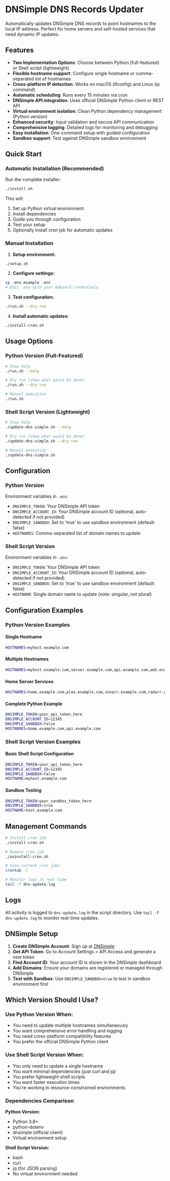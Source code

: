 # DNSimple DNS Records Updater

Automatically updates DNSimple DNS records to point hostnames to the local IP address. Perfect for home servers and self-hosted services that need dynamic IP updates.

## Features

- **Two Implementation Options**: Choose between Python (full-featured) or Shell script (lightweight)
- **Flexible hostname support**: Configure single hostname or comma-separated list of hostnames
- **Cross-platform IP detection**: Works on macOS (ifconfig) and Linux (ip command)
- **Automatic scheduling**: Runs every 15 minutes via cron
- **DNSimple API integration**: Uses official DNSimple Python client or REST API
- **Virtual environment isolation**: Clean Python dependency management (Python version)
- **Enhanced security**: Input validation and secure API communication
- **Comprehensive logging**: Detailed logs for monitoring and debugging
- **Easy installation**: One-command setup with guided configuration
- **Sandbox support**: Test against DNSimple sandbox environment

## Quick Start

### Automatic Installation (Recommended)

Run the complete installer:
```bash
./install.sh
```

This will:
1. Set up Python virtual environment
2. Install dependencies
3. Guide you through configuration
4. Test your setup
5. Optionally install cron job for automatic updates

### Manual Installation

1. **Setup environment:**
```bash
./setup.sh
```

2. **Configure settings:**
```bash
cp .env.example .env
# Edit .env with your AdGuard credentials
```

3. **Test configuration:**
```bash
./run.sh --dry-run
```

4. **Install automatic updates:**
```bash
./install-cron.sh
```

## Usage Options

### Python Version (Full-Featured)
```bash
# Show help
./run.sh --help

# Dry run (show what would be done)
./run.sh --dry-run

# Manual execution
./run.sh
```

### Shell Script Version (Lightweight)
```bash
# Show help
./update-dns-simple.sh --help

# Dry run (show what would be done)
./update-dns-simple.sh --dry-run

# Manual execution
./update-dns-simple.sh
```
## Configuration

### Python Version
Environment variables in `.env`:
- `DNSIMPLE_TOKEN`: Your DNSimple API token
- `DNSIMPLE_ACCOUNT_ID`: Your DNSimple account ID (optional, auto-detected if not provided)
- `DNSIMPLE_SANDBOX`: Set to 'true' to use sandbox environment (default: false)
- `HOSTNAMES`: Comma-separated list of domain names to update

### Shell Script Version
Environment variables in `.env`:
- `DNSIMPLE_TOKEN`: Your DNSimple API token
- `DNSIMPLE_ACCOUNT_ID`: Your DNSimple account ID (optional, auto-detected if not provided)
- `DNSIMPLE_SANDBOX`: Set to 'true' to use sandbox environment (default: false)
- `HOSTNAME`: Single domain name to update (note: singular, not plural)

## Configuration Examples

### Python Version Examples

#### Single Hostname
```bash
HOSTNAMES=myhost.example.com
```

#### Multiple Hostnames
```bash
HOSTNAMES=myhost.example.com,server.example.com,api.example.com,web.example.com
```

#### Home Server Services
```bash
HOSTNAMES=home.example.com,plex.example.com,sonarr.example.com,radarr.example.com,sabnzbd.example.com
```

#### Complete Python Example
```bash
DNSIMPLE_TOKEN=your_api_token_here
DNSIMPLE_ACCOUNT_ID=12345
DNSIMPLE_SANDBOX=false
HOSTNAMES=home.example.com,api.example.com
```

### Shell Script Version Examples

#### Basic Shell Script Configuration
```bash
DNSIMPLE_TOKEN=your_api_token_here
DNSIMPLE_ACCOUNT_ID=12345
DNSIMPLE_SANDBOX=false
HOSTNAME=myhost.example.com
```

#### Sandbox Testing
```bash
DNSIMPLE_TOKEN=your_sandbox_token_here
DNSIMPLE_SANDBOX=true
HOSTNAME=test.example.com
```

## Management Commands

```bash
# Install cron job
./install-cron.sh

# Remove cron job
./uninstall-cron.sh

# View current cron jobs
crontab -l

# Monitor logs in real-time
tail -f dns-update.log
```

## Logs

All activity is logged to `dns-update.log` in the script directory. Use `tail -f dns-update.log` to monitor real-time updates.

## DNSimple Setup

1. **Create DNSimple Account**: Sign up at [DNSimple](https://dnsimple.com)
2. **Get API Token**: Go to Account Settings > API Access and generate a new token
3. **Find Account ID**: Your account ID is shown in the DNSimple dashboard
4. **Add Domains**: Ensure your domains are registered or managed through DNSimple
5. **Test with Sandbox**: Use `DNSIMPLE_SANDBOX=true` to test in sandbox environment first

## Which Version Should I Use?

### Use Python Version When:
- You need to update multiple hostnames simultaneously
- You want comprehensive error handling and logging
- You need cross-platform compatibility features
- You prefer the official DNSimple Python client

### Use Shell Script Version When:
- You only need to update a single hostname
- You want minimal dependencies (just curl and jq)
- You prefer lightweight shell scripts
- You want faster execution times
- You're working in resource-constrained environments

### Dependencies Comparison

**Python Version:**
- Python 3.8+
- python-dotenv
- dnsimple (official client)
- Virtual environment setup

**Shell Script Version:**
- bash
- curl
- jq (for JSON parsing)
- No virtual environment needed
